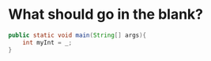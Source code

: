 # What should go in the blank?

```java
public static void main(String[] args){
    int myInt = _;
}
```
